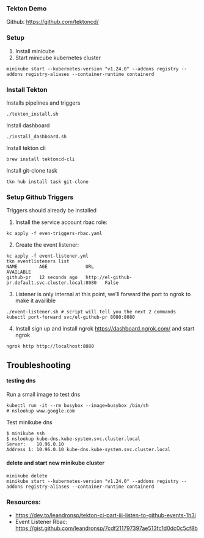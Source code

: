 ### Tekton Demo

Github: https://github.com/tektoncd/


### Setup

 1. Install minicube
 2. Start minicube kubernetes cluster
```
minikube start --kubernetes-version "v1.24.0" --addons registry --addons registry-aliases --container-runtime containerd
```

### Install Tekton

Installs pipelines and triggers
```
./tekton_install.sh
```

Install dashboard
```
./install_dashboard.sh
```

Install tekton cli
```
brew install tektoncd-cli
```

Install git-clone task
```
tkn hub install task git-clone
```

### Setup Github Triggers

Triggers should already be installed

 1. Install the service account rbac role:
```
kc apply -f even-triggers-rbac.yaml
```
 2. Create the event listener:
```
kc apply -f event-listener.yml
tkn eventlisteners list
NAME        AGE              URL                                                  AVAILABLE
github-pr   12 seconds ago   http://el-github-pr.default.svc.cluster.local:8080   False
```
 3. Listener is only internal at this point, we'll forward the port to ngrok to make it availible
```
./event-listener.sh # script will tell you the next 2 commands
kubectl port-forward svc/el-github-pr 8080:8080
```
 4. Install sign up and install ngrok https://dashboard.ngrok.com/ and start ngrok
```
ngrok http http://localhost:8080
```




## Troubleshooting

#### testing dns

Run a small image to test dns
```
kubectl run -it --rm busybox --image=busybox /bin/sh
# nslookup www.google.com
```
Test minikube dns
```
$ minikube ssh
$ nslookup kube-dns.kube-system.svc.cluster.local
Server:    10.96.0.10
Address 1: 10.96.0.10 kube-dns.kube-system.svc.cluster.local
```


#### delete and start new minikube cluster
```
minikube delete
minikube start --kubernetes-version "v1.24.0" --addons registry --addons registry-aliases --container-runtime containerd
```


### Resources:

 * https://dev.to/leandronsp/tekton-ci-part-iii-listen-to-github-events-1h3i
 * Event Listener Rbac: https://gist.github.com/leandronsp/7cdf211797397ae513fc1d0dc0c5cf8b
